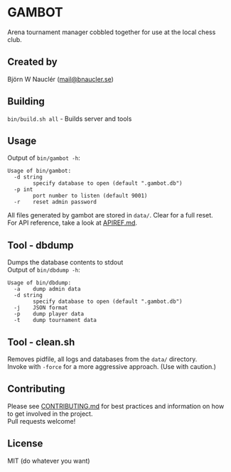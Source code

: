 
# GAMBOT
Arena tournament manager cobbled together for use at the local chess club.

## Created by
Björn W Nauclér (mail@bnaucler.se)

## Building
`bin/build.sh all` - Builds server and tools

## Usage
Output of `bin/gambot -h`:  
```
Usage of bin/gambot:
  -d string
    	specify database to open (default ".gambot.db")
  -p int
    	port number to listen (default 9001)
  -r	reset admin password
```

All files generated by gambot are stored in `data/`. Clear for a full reset.  
For API reference, take a look at [APIREF.md](APIREF.md).

## Tool - dbdump
Dumps the database contents to stdout  
Output of `bin/dbdump -h`:  
```
Usage of bin/dbdump:
  -a	dump admin data
  -d string
    	specify database to open (default ".gambot.db")
  -j	JSON format
  -p	dump player data
  -t	dump tournament data
```

## Tool - clean.sh
Removes pidfile, all logs and databases from the `data/` directory.  
Invoke with `-force` for a more aggressive approach. (Use with caution.)

## Contributing
Please see [CONTRIBUTING.md](CONTRIBUTING.md) for best practices and information on how to get involved in the project.  
Pull requests welcome!

## License
MIT (do whatever you want)
